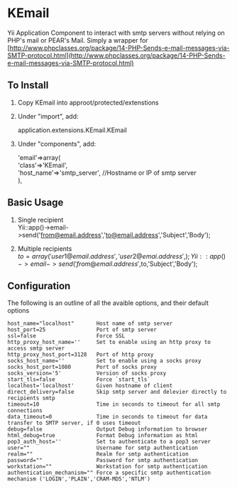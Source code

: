 KEmail
======

Yii Application Component to interact with smtp servers without relying on PHP's mail or PEAR's Mail. Simply a wrapper for [http://www.phpclasses.org/package/14-PHP-Sends-e-mail-messages-via-SMTP-protocol.html](http://www.phpclasses.org/package/14-PHP-Sends-e-mail-messages-via-SMTP-protocol.html)

## To Install ##
1. Copy KEmail into approot/protected/extenstions

2. Under "import", add:

	application.extensions.KEmail.KEmail

3. Under "components", add:

	'email'=>array(  
		'class'=>'KEmail',  
		'host_name'=>'smtp_server',  //Hostname or IP of smtp server  
	),

## Basic Usage ##

1. Single recipient  
	Yii::app()->email->send('from@email.address','to@email.address','Subject','Body');

2. Multiple recipients    
	$to = array(  
	'user1@email.address',  
	'user2@emai.address',  
	);  
	Yii::app()->email->send('from@email.address',$to,'Subject','Body');

## Configuration ##

The following is an outline of all the avaible options, and their default options

    host_name="localhost"  		Host name of smtp server
    host_port=25				Port of smtp server
    ssl=false					Force SSL
    http_proxy_host_name=''		Set to enable using an http proxy to access smtp server
    http_proxy_host_port=3128	Port of http proxy
    socks_host_name=''			Set to enable using a socks proxy
    socks_host_port=1080		Port of socks proxy
    socks_version='5'			Version of socks proxy
    start_tls=false				Force `start_tls`
    localhost='localhost'		Given hostname of client
    direct_delivery=false		Skip smtp server and delevier directly to recipients smtp
    timeout=10					Time in seconds to timeout for all smtp connections
    data_timeout=0				Time in seconds to timeout for data transfer to SMTP server, if 0 uses timeout
    debug=false					Output Debug information to browser
    html_debug=true				Format Debug information as html
    pop3_auth_host=''			Set to authenticate to a pop3 server
    user=""						Username for smtp authentication
    realm=""					Realm for smtp authentication
    password=""					Password for smtp authentication
    workstation=""				Workstation for smtp authentication
    authentication_mechanism=""	Force a specific smtp authentication mechanism ('LOGIN','PLAIN','CRAM-MD5','NTLM')




